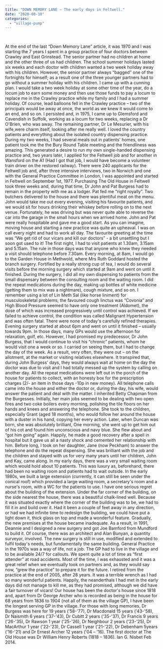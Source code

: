 ```yaml
---
title: "DOWN MEMORY LANE – The early days in Feltwell."
date: "2020-08-10"
categories: 
  - "village-pump"
---
```


 

At the end of the last “Down Memory Lane” article, it was 1970 and I was starting the 7 years I spent in a group practice of four doctors between Crawley and East Grinstead. The senior partner had no children at home and the other three of us had children. The school summer holidays lasted six weeks and each doctor with children wanted a two week holiday away with his children. However, the senior partner always “bagged” one of the fortnights for himself; as a result one of the three younger partners had to go without a summer holiday with his children. I came up with a cunning plan. I would take a two week holiday at some other time of the year, do a locum job to earn some money and then use those funds to pay a locum to replace me in the Crawley practice while my family and I had a summer holiday. Of course, lead balloons fell in the Crawley practice – two of the principals would be away at once, the world as we knew it would come to an end, and so on. I persisted and, in 1975, I came up to Glemsford and Cavendish in Suffolk, working as a locum for two weeks, replacing a Dr O'Brien, who was away. The remaining partner, Dr Le Mesurier, with his wife,were charm itself, looking after me really well. I loved the country patients and everything about the isolated country dispensing practice. During my two weeks, I had several meals out in patients' homes, one patient took me the the Bury Round Table meeting and the friendliness was amazing. This generated a desire to run my own single-handed dispensing practice and, two years later, I applied for the Feltwell job and for another in Wansford on the A1 (Had I got that job, I would have become a volunteer train driver on the restored railway). There were 240 applicants for the Feltwell job and, after three intensive interviews, two in Norwich and one with the General Practice Committee in London, I was appointed and started in Feltwell on September 1st, 1977. Purchasing The Old House in Feltwell took three weeks and, during that time, Dr John and Pat Burgess had to remain in the property with me as a lodger. Pat fed me “right royally”. Two butchers delivered to the house and there was plentiful meat on the menu. John would take me out every evening, visiting his favourite patients, and we would sit for hours drinking their whiskey before rolling on to the next venue. Fortunately, he was driving but was never quite able to reverse the car into the garage in the small hours when we arrived home. John and Pat were really hospitable and gave me a good start. As you can imagine, moving house and starting a new practice was quite an upheaval. I was on call every night and had to work all day. The favourite greeting at the time was “We get rid of our vicars and kill our doctors” - a bit unsettling but I soon got used to it! The first night, I had to visit patients at 1.30am, 3.15am and 5.15am. The rule in those days was that anyone who knew they needed a visit should telephone before 7.30am. Every morning, at 8am, I would go to the Garden House in Methwold, where Mrs Ruth Goddard hosted the branch surgery. Fortified by a really strong cup of tea, I would do several visits before the morning surgery which started at 9am and went on until it finished. During the surgery, I did all my own dispensing to patients from the small dispensary between the consulting room and the waiting room. I did the repeat medications during the day, making up bottles of white medicine (getting them to mix was a nightmare), cough mixture, and so on. I remember using a lot of Lin Meth Sal (like horse liniment) for musculoskeletal problems; the favoured cough linctus was “Covonia” and High Blood Pressure seemed to have only one treatment (Aldomet), the dose of which was increased progressively until control was achieved. If we failed to achieve control, the condition was called Malignant Hypertension and was often fatal. There were none of today's carefully refined therapies. Evening surgery started at about 6pm and went on until it finished – usually towards 9pm. In those days, many GPs would use the afternoon for relaxation, golf, etc. However, I had promised my predecessor, Dr John Burgess, that I would continue to visit his “chronic” patients, whom he would visit one a week or so. I carried on seeing them, but I had to change the day of the week. As a result, very often, they were out – on the allotment, at the market or visiting relatives elsewhere. It transpired that, during John Burgess' days, they would always wait at home on the day the doctor was due to visit and I had totally messed up the system by calling on another day. All the repeat medications were left out in the porch of the house for patients to collect, with an honesty box for the prescription charges (2/- an item in those days -10p in new money). All telephone calls came into the house and either the doctor or, during the day, his wife, would answer the patient and deal with the matter. I inherited Betty Chapman from the Burgesses. Initially, her main jobs seemed to be dealing with two open fires and two coke boilers every morning, polishing the tile floors on her hands and knees and answering the telephone. She took to the children, especially Grant (aged 18 months), who would follow her around the house with a duster in his hand, copying her every action. Later, when Duncan was born, she was absolutely brilliant, One morning, she went up to get him out of his cot and found him unconscious and navy blue. She flew about and “got him going” again. Happily, he made a good recovery after a spell in hospital but it gave us all a nasty shock and cemented her relationship with him. Before long, I took on her daughter, Jane (now Peckham) to answer the telephone and do the repeat dispensing. She was brilliant with the job and the children and stayed with us for very many years until her children, John and Kay, came along. In my early days, there was a very small waiting room which would hold about 10 patients. This was luxury as, beforehand, there had been no waiting room and patients had to wait outside. In the early 1980s, we built a large extension (currently, it can still be seen under the conical roof) which provided a large waiting room, a secretary's room and a nurse's room, with a WC for the patients to use. I have one serious regret about the building of the extension. Under the far corner of the building, on the side nearest the house, there was a beautiful chalk-lined well. Because it was situated exactly where the corner of the building was to be, we had to fill it in and build over it. Had it been a couple of feet away in any direction, or had we had infinite time to redesign the building, we could have put a light down it, thick glass on top and made a wonderful feature. Gradually, the new premises at the house became inadequate. As a result, in 1991, Deannie and I designed a new surgery and got Joe Bamford from Mundford to build it. Of course, there was an architect and Alan Bunyan, a quantity surveyor, involved. The new surgery is still in use, modified and extended to fulfil today's needs, but fundamentally the same building. General Practice in the 1970s was a way of life, not a job. The GP had to live in the village and to be available 24/7 for callouts. We spent quite a lot of time as “first attender” at road accidents. Most of the time, I was exhausted and it was a great relief when we eventually took on partners and, as they would say now, “grew the practice” to prepare it for the future. I retired from the practice at the end of 2005, after 28 years. It was a terrible wrench as I had so many wonderful patients. Happily, the neanderthals I had met in the early days did not manage to kill me, as they had promised, although we did have a fair turnover of vicars! Our house has been the doctor's house since 1818 and, apart from Dr George Archer who is recorded as being in the house for 68 years from 1836 to 1904 (not all of them as the village GP), I have been the longest serving GP in the village. For those with long memories, Dr Burgess was here for 19 years ('58-'77), Dr Macdonald 15 years ('43-'58), Dr Naismith 6 years ('37-'43), Dr Cubitt 2 years ('35-'37), Dr Francis 9 years ('26-'35), Dr Rawson 1 year ('25-'26), Dr Neighbour 2 years ('23-'25), Dr MacArthur 1 year ('22-'23), Dr Cassell 1 year ('21-'22), Dr Debenham 5years ('16-'21) and Dr Ernest Archer 12 years ('04 – '16). The first doctor at The Old House was Dr William Henry Roberts (1818 – 1836). Ian G. Nisbet Feb 2014.
